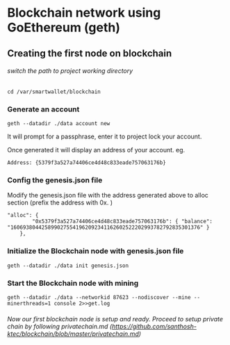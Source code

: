 # Blockchain network using GoEthereum (geth)

## Creating the first node on blockchain

###### switch the path to project working directory
```
cd /var/smartwallet/blockchain
```


### Generate an account
```
geth --datadir ./data account new
```
It will prompt for a passphrase, enter it to project lock your account.

Once generated it will display an address of your account. eg. 
``` 
Address: {5379f3a527a74406ce4d48c833eade757063176b} 
```

### Config the genesis.json file

Modify the genesis.json file with the address generated above to alloc section (prefix the address with 0x. )
```
"alloc": {
		"0x5379f3a527a74406ce4d48c833eade757063176b": { "balance": "1606938044258990275541962092341162602522202993782792835301376" }
   	},
```

### Initialize the Blockchain node with genesis.json file

```
geth --datadir ./data init genesis.json
```

### Start the Blockchain node with mining
```
geth --datadir ./data --networkid 87623 --nodiscover --mine --minerthreads=1 console 2>>get.log
```

###### Now our first blockchain node is setup and ready. Proceed to setup private chain by following privatechain.md (https://github.com/santhosh-ktec/blockchain/blob/master/privatechain.md)